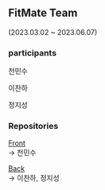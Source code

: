 ## FitMate Team

(2023.03.02 ~ 2023.06.07)

### participants

천민수

이찬하

정지성

### Repositories

[Front](https://github.com/Fit-Mate/Front)
<br> -> 천민수

[Back](https://github.com/Fit-Mate/FitMateBackEnd)
<br> -> 이찬하, 정지성
